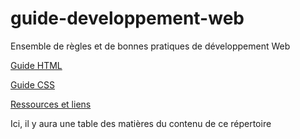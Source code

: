 # guide-developpement-web
Ensemble de règles et de bonnes pratiques de développement Web

[Guide HTML](guide-html.md)

[Guide CSS](guide-css.md)

[Ressources et liens](ressources-et-liens.md)

Ici, il y aura une table des matières du contenu de ce répertoire
